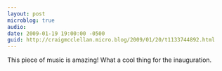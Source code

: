 ```yaml
---
layout: post
microblog: true
audio: 
date: 2009-01-19 19:00:00 -0500
guid: http://craigmcclellan.micro.blog/2009/01/20/t1133744892.html
---
```

This piece of music is amazing! What a cool thing for the inauguration.
